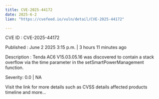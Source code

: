 ```yaml
---
title: CVE-2025-44172
date: 2025-6-2
lien: "https://cvefeed.io/vuln/detail/CVE-2025-44172"

---
```


CVE ID : CVE-2025-44172

Published :  June 2
2025
3:15 p.m. | 3 hours
11 minutes ago

Description : Tenda AC6 V15.03.05.16 was discovered to contain a stack overflow via the time parameter in the setSmartPowerManagement function.

Severity: 0.0 | NA

Visit the link for more details
such as CVSS details
affected products
timeline
and more...
